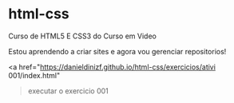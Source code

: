 # html-css
 Curso de HTML5 E CSS3  do Curso em Video

Estou aprendendo a criar sites e agora vou gerenciar repositorios!

<a href="https://danieldinizf.github.io/html-css/exercicios/ativi 001/index.html"
>executar o exercicio 001 </a>